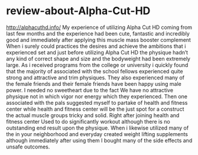 review-about-Alpha-Cut-HD
=========================

http://alphacuthd.info/
My experience of utilizing Alpha Cut HD coming from last few months and the experience had been cute, fantastic and incredibly good and immediately after applying this muscle mass booster complement When i surely could practices the desires and achieve the ambitions that i experienced set and just before utilizing Alpha Cut HD the physique hadn’t any kind of correct shape and size and the bodyweight had been extremely large. As i received programs from the college or university i quickly found that the majority of associated with the school fellows experienced quite strong and attractive and trim physiques. They also experienced many of the female friends and their female friends have been happy using male power. I needed no sweetheart due to the fact We have no attractive physique not in which vigor nor energy which they experienced. Then one associated with the pals suggested myself to partake of health and fitness center while health and fitness center will be the just spot for a construct the actual muscle groups tricky and solid. Right after joining health and fitness center Used to do significantly workout although there is no outstanding end result upon the physique. When i likewise utilized many of the in your neighborhood and everyday created weight lifting supplements although immediately after using them I bought many of the side effects and unsafe outcomes.
